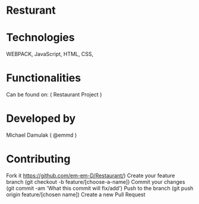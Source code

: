 # Resturant
# Technologies
WEBPACK,
JavaScript,
HTML,
CSS,

# Functionalities
Can be found on: ( Restaurant Project )

# Developed by
Michael Damulak ( @emmd )

# Contributing
Fork it https://github.com/em-em-D/Restaurant/)
Create your feature branch (git checkout -b feature/[choose-a-name])
Commit your changes (git commit -am 'What this commit will fix/add')
Push to the branch (git push origin feature/[chosen name])
Create a new Pull Request
